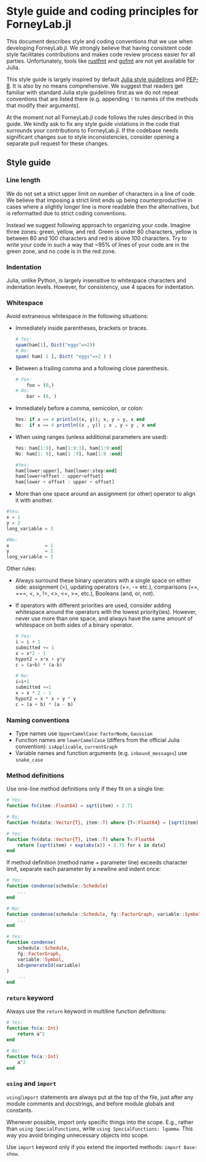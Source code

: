 # Style guide and coding principles for ForneyLab.jl

This document describes style and coding conventions that we use when developing
ForneyLab.jl. We strongly believe that having consistent code style facilitates
contributions and makes code review process easier for all parties.
Unfortunately, tools like [rustfmt](https://github.com/rust-lang/rustfmt) and
[gofmt](https://golang.org/cmd/gofmt/) are not yet available for Julia.


This style guide is largely inspired by default [Julia style
guidelines](https://docs.julialang.org/en/v1/manual/style-guide/index.html) and
[PEP-8](https://www.python.org/dev/peps/pep-0008/). It is also by no means
comprehensive. We suggest that readers get familiar with standard Julia style
guidelines first as we do not repeat conventions that are listed there (e.g.
appending `!` to names of the methods that modify their arguments).

At the moment not all ForneyLab.jl code follows the rules described in this
guide. We kindly ask to fix any style guide violations in the code that
surrounds your contributions to ForneyLab.jl. If the codebase needs significant
changes sue to style inconsistencies, consider opening a separate pull request
for these changes.

## Style guide

### Line length

We do not set a strict upper limit on number of characters in a line of code. We
believe that imposing a strict limit ends up being counterproductive in cases
where a slightly longer line is more readable then the alternatives, but is
reformatted due to strict coding conventions.

Instead we suggest following approach to organizing your code. Imagine three
zones: green, yellow, and red. Green is under 80 characters, yellow is between
80 and 100 characters and red is above 100 characters. Try to write your code
in such a way that ~95% of lines of your code are in the green zone, and no code
is in the red zone.

### Indentation

Julia, unlike Python, is largely insensitive to whitespace characters and
indentation levels. However, for consistency, use 4 spaces for indentation.

### Whitespace
Avoid extraneous whitespace in the following situations:

- Immediately inside parentheses, brackets or braces.

    ```julia
    # Yes: 
    spam(ham[1], Dict("eggs"=>2))
    # No:  
    spam( ham[ 1 ], Dict( "eggs"=>2 ) )
    ```
- Between a trailing comma and a following close parenthesis.
    ```julia
    # Yes: 
        foo = (0,)
    # No:  
        bar = (0, )
    ```
- Immediately before a comma, semicolon, or colon:
    ```julia
    Yes: if x == 4 println((x, y)); x, y = y, x end
    No:  if x == 4 println((x , y)) ; x , y = y , x end
    ```

- When using ranges (unless additional parameters are used):

    ```julia
    Yes: ham[1:9], ham[1:9:3], ham[1:9:end]
    No: ham[1: 9], ham[1 :9], ham[1:9 :end]
    
    #Yes:
    ham[lower:upper], ham[lower:step:end]
    ham[lower+offset : upper+offset]
    ham[lower + offset : upper + offset]
    ```

- More than one space around an assignment (or other) operator to align it with another.

```julia
#Yes:
x = 1
y = 2
long_variable = 3

#No:
x             = 1
y             = 2
long_variable = 3
```

Other rules:

- Always surround these binary operators with a single space on either side:
  assignment (=), updating operators (+=, -= etc.), comparisons (==, ===, <, >, !=,
  <>, <=, >=, etc.), Booleans (and, or, not).

- If operators with different priorities are used, consider adding whitespace around the operators with the lowest priority(ies). However, never use more than one space, and always have the same amount of whitespace on both sides of a binary operator.

    ```julia
    # Yes:
    i = i + 1
    submitted += 1
    x = x*2 - 1
    hypot2 = x*x + y*y
    c = (a+b) * (a-b)
    
    # No:
    i=i+1
    submitted +=1
    x = x * 2 - 1
    hypot2 = x * x + y * y
    c = (a + b) * (a - b)
    ```

### Naming conventions
- Type names use `UpperCamelCase`: `FactorNode`, `Gaussian`
- Function names are `lowerCamelCase` (differs from the official Julia
  convention): `isApplicable`, `currentGraph`
- Variable names and function arguments (e.g. `inbound_messages`) use `snake_case`

### Method definitions

Use one-line method definitions only if they fit on a single line:

```julia
# Yes:
function fn(item::Float64) = sqrt(item) + 2.71

# No:
function fn(data::Vector{T}, item::T) where {T<:Float64} = [sqrt(item) + exp(abs(x)) + 2.71 for x in data] 

# Yes:
function fn(data::Vector{T}, item::T) where T<:Float64
    return [sqrt(item) + exp(abs(x)) + 2.71 for x in data] 
end
```

If method definition (method name + parameter line) exceeds character limit,
separate each parameter by a newline and indent once:

```julia
# Yes: 
function condense(schedule::Schedule)
    ...
end

# No: 
function condense(schedule::Schedule, fg::FactorGraph, variable::Symbol, id=generateId(variable))
    ...
end

# Yes:
function condense(
    schedule::Schedule, 
    fg::FactorGraph, 
    variable::Symbol, 
    id=generateId(variable)
)
    ...
end

```

### `return` keyword

Always use the `return` keyword in multiline function definitions:

```julia
# Yes:
function fn(a::Int)
    return a^2
end

# No:
function fn(a::Int)
    a^2
end
```

### `using` and `import`

`using`/`import` statements are always put at the top of the file, just after
any module comments and docstrings, and before module globals and constants.

Whenever possible, import only specific things into the scope. E.g., rather than
`using SpecialFunctions`, write `using SpecialFunctions: lgamma`. This way you
avoid bringing unnecessary objects into scope.

Use `import` keyword only if you extend the imported methods: `import Base: show`.